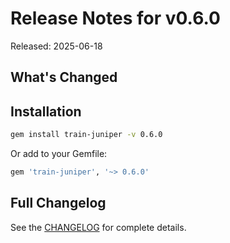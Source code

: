# Release Notes for v0.6.0

Released: 2025-06-18

## What's Changed



## Installation

```bash
gem install train-juniper -v 0.6.0
```

Or add to your Gemfile:

```ruby
gem 'train-juniper', '~> 0.6.0'
```

## Full Changelog

See the [CHANGELOG](../CHANGELOG.md) for complete details.
